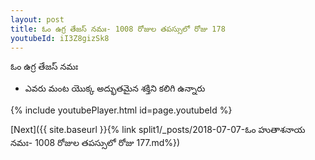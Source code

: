 ```yaml
---
layout: post
title: ఓం ఉగ్ర తేజస్ నమః- 1008 రోజుల తపస్సులో రోజు 178
youtubeId: iI3Z8gizSk8
---
```

 
 
 ఓం ఉగ్ర తేజస్ నమః  
 
 -  ఎవరు మంట యొక్క అద్భుతమైన శక్తిని కలిగి ఉన్నారు 
 
  
 
  
 
 
 
 
 
 


{% include youtubePlayer.html id=page.youtubeId %}
 
[Next]({{ site.baseurl }}{% link  split1/_posts/2018-07-07-ఓం హుతాశనాయ నమః- 1008 రోజుల తపస్సులో రోజు 177.md%})
 

